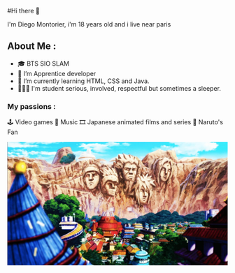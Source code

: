 #Hi there 👋

I'm Diego Montorier, i'm 18 years old and i live near paris

## About Me :
- 🎓 BTS SIO SLAM
- 🔭 I’m Apprentice developer
- 🌱 I’m currently learning HTML, CSS and Java. 
- 👨🏻‍🎓 I'm student serious, involved, respectful but sometimes a sleeper.

### My passions :
🕹️ Video games
🎵 Music
🎞️ Japanese animated films and series
🍥 Naruto's Fan

<img src = konoha-village.jpg>

<!--
**Diego-MTR/DIEGO-MTR** is a ✨ _special_ ✨ repository because its `README.md` (this file) appears on your GitHub profile.
